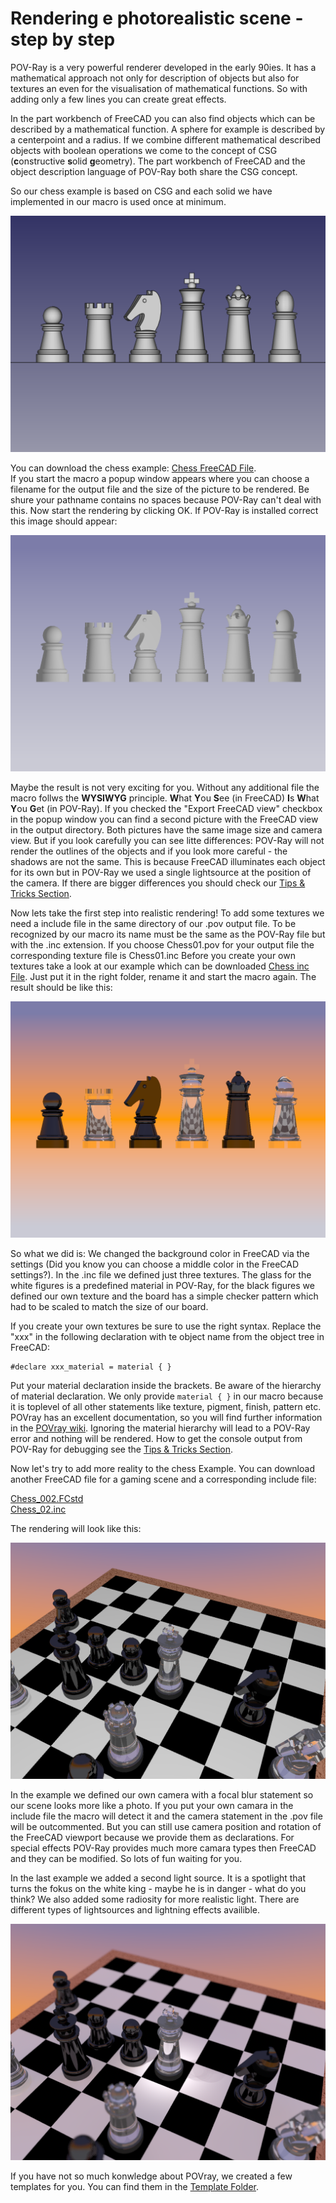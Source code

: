 # Rendering e photorealistic scene - step by step

POV-Ray is a very powerful renderer developed in the early 90ies. It has a mathematical approach not only for description of objects but also for textures an even for the visualisation of mathematical functions. So with adding only a few lines you can create great effects.

In the part workbench of FreeCAD you can also find objects which can be described by a mathematical function. A sphere for example is described by a centerpoint and a radius. If we combine different mathematical described objects with boolean operations we come to the concept of CSG (**c**onstructive **s**olid **g**eometry). The part workbench of FreeCAD and the object description language of POV-Ray both share the CSG concept.

So our chess example is based on CSG and each solid we have implemented in our macro is used once at minimum.

![Chess_figures]( ./img/Chess/Chess_01.png "Normal FreeCAD view")

You can download the chess example: [Chess FreeCAD File](../Examples/Chess/Chess_001.FCStd).  
If you start the macro a popup window appears where you can choose a filename for the output file and the size of the picture to be rendered.
Be shure your pathname contains no spaces because POV-Ray can't deal with this.
Now start the rendering by clicking OK. If POV-Ray is installed correct this image should appear:

![First render]( ./img/Chess/Chess_02.png "First render")

Maybe the result is not very exciting for you. Without any additional file the macro follws the **WYSIWYG** principle. **W**hat **Y**ou **S**ee (in FreeCAD) **I**s **W**hat **Y**ou **G**et (in POV-Ray). If you checked the "Export FreeCAD view" checkbox in the popup window you can find a second picture with the FreeCAD view in the output directory. Both pictures have the same image size and camera view. But if you look carefully you can see litte differences: POV-Ray will not render the outlines of the objects and if you look more careful - the shadows are not the same. This is because FreeCAD illuminates each object for its own but in POV-Ray we used a single lightsource at the position of the camera. If there are bigger differences you should check our [Tips & Tricks Section](XXX).

Now lets take the first step into realistic rendering! To add some textures we need a include file in the same directory of our .pov output file. To be recognized by our macro its name must be the same as the POV-Ray file but with the .inc extension. If you choose Chess01.pov for your output file the corresponding texture file is Chess01.inc
Before you create your own textures take a look at our example which can be downloaded [Chess inc File](../Examples/Chess/Chess01.inc).
Just put it in the right folder, rename it and start the macro again. The result should be like this:

![First texture]( ./img/Chess/Chess_04.png "First texture")

So what we did is: We changed the background color in FreeCAD via the settings (Did you know you can choose a middle color in the FreeCAD settings?). In the .inc file we defined just three textures. The glass for the white figures is a predefined material in POV-Ray, for the black figures we defined our own texture and the board has a simple checker pattern which had to be scaled to match the size of our board.

If you create your own textures be sure to use the right syntax. Replace the "xxx" in the following declaration with te object name from the object tree in FreeCAD:

```
#declare xxx_material = material { }
```

Put your material declaration inside the brackets. Be aware of the hierarchy of material declaration. We only provide `material { }` in our macro because it is toplevel of all other statements like texture, pigment, finish, pattern etc. POVray has an excellent documentation, so you will find further information in the [POVray wiki](http://www.povray.org/documentation/3.7.0/r3_4.html#r3_4_5_5_3).
Ignoring the material hierarchy will lead to a POV-Ray error and nothing will be rendered. How to get the console output from POV-Ray for debugging see the [Tips & Tricks Section](XXX).

Now let's try to add more reality to the chess Example. You can download another FreeCAD file for a gaming scene and a corresponding include file:

[Chess_002.FCstd](../Examples/Chess/Chess_002.FCstd)  
[Chess_02.inc](../Examples/Chess/Chess02.inc)

The rendering will look like this:

![Include Camera]( ./img/Chess/Chess_06.png "Include your own camera")

In the example we defined our own camera with a focal blur statement so our scene looks more like a photo. If you put your own camara in the include file the macro will detect it and the camera statement in the .pov file will be outcommented. But you can still use camera position and rotation of the FreeCAD viewport because we provide them as declarations. For special effects POV-Ray provides much more camara types then FreeCAD and they can be modified. So lots of fun waiting for you.

In the last example we added a second light source. It is a spotlight that turns the fokus on the white king - maybe he is in danger - what do you think?
We also added some radiosity for more realistic light. There are different types of lightsources and lightning effects availible.

![Lights and radiosity]( ./img/Chess/Chess_08.png "Add lights and radiosity")


If you have not so much konwledge about POVray, we created a few templates for you. You can find them in the [Template Folder](../Examples/Templates/).
